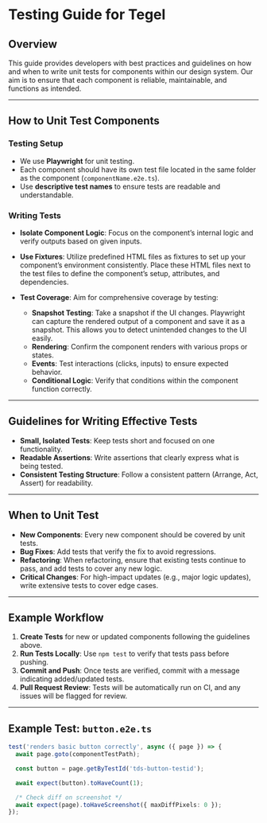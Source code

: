 # Testing Guide for Tegel

## Overview

This guide provides developers with best practices and guidelines on how and when to write unit tests for components within our design system. Our aim is to ensure that each component is reliable, maintainable, and functions as intended.

---

## How to Unit Test Components

### Testing Setup

- We use **Playwright** for unit testing.
- Each component should have its own test file located in the same folder as the component (`componentName.e2e.ts`).
- Use **descriptive test names** to ensure tests are readable and understandable.

### Writing Tests

- **Isolate Component Logic**: Focus on the component’s internal logic and verify outputs based on given inputs.
- **Use Fixtures**: Utilize predefined HTML files as fixtures to set up your component’s environment consistently. Place these HTML files next to the test files to define the component’s setup, attributes, and dependencies.
- **Test Coverage**: Aim for comprehensive coverage by testing:

  - **Snapshot Testing**: Take a snapshot if the UI changes. Playwright can capture the rendered output of a component and save it as a snapshot. This allows you to detect unintended changes to the UI easily.
  - **Rendering**: Confirm the component renders with various props or states.
  - **Events**: Test interactions (clicks, inputs) to ensure expected behavior.
  - **Conditional Logic**: Verify that conditions within the component function correctly.

---

## Guidelines for Writing Effective Tests

- **Small, Isolated Tests**: Keep tests short and focused on one functionality.
- **Readable Assertions**: Write assertions that clearly express what is being tested.
- **Consistent Testing Structure**: Follow a consistent pattern (Arrange, Act, Assert) for readability.

---

## When to Unit Test

- **New Components**: Every new component should be covered by unit tests.
- **Bug Fixes**: Add tests that verify the fix to avoid regressions.
- **Refactoring**: When refactoring, ensure that existing tests continue to pass, and add tests to cover any new logic.
- **Critical Changes**: For high-impact updates (e.g., major logic updates), write extensive tests to cover edge cases.

---

## Example Workflow

1. **Create Tests** for new or updated components following the guidelines above.
2. **Run Tests Locally**: Use `npm test` to verify that tests pass before pushing.
3. **Commit and Push**: Once tests are verified, commit with a message indicating added/updated tests.
4. **Pull Request Review**: Tests will be automatically run on CI, and any issues will be flagged for review.

---

## Example Test: `button.e2e.ts`

```typescript
test('renders basic button correctly', async ({ page }) => {
  await page.goto(componentTestPath);

  const button = page.getByTestId('tds-button-testid');

  await expect(button).toHaveCount(1);

  /* Check diff on screenshot */
  await expect(page).toHaveScreenshot({ maxDiffPixels: 0 });
});
